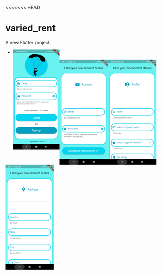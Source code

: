 <<<<<<< HEAD
# varied_rent

A new Flutter project.


- <img src = "https://github.com/MarcosBorba/App_Varied_Rent/blob/master/screenShots/LoginPage.jpg" align="left" height="30%" width="30%" >
<img src = "https://github.com/MarcosBorba/App_Varied_Rent/blob/master/screenShots/SignupPage(Form1-Account).jpg" align="left" height="30%" width="30%" >
<img src = "https://github.com/MarcosBorba/App_Varied_Rent/blob/master/screenShots/SignupPage(Form2-Profile).jpg" align="left" height="30%" width="30%" >
<img src = "https://github.com/MarcosBorba/App_Varied_Rent/blob/master/screenShots/SignupPage(Form3-Address).jpg" align="left" height="30%" width="30%" >